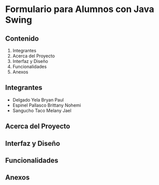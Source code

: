 # Formulario para Alumnos con Java Swing
## Contenido
1. Integrantes
2. Acerca del Proyecto
3. Interfaz y Diseño
4. Funcionalidades
5. Anexos

## Integrantes
* Delgado Yela Bryan Paul
* Espinel Pallasco Brittany Nohemi
* Sangucho Taco Melany Jael

## Acerca del Proyecto

## Interfaz y Diseño

## Funcionalidades

## Anexos